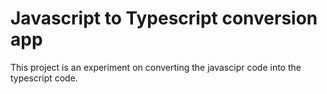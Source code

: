 # Javascript to Typescript conversion app

This project is an experiment on converting the javascipr code into the typescript code.